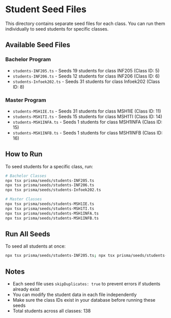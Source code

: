 # Student Seed Files

This directory contains separate seed files for each class. You can run them individually to seed students for specific classes.

## Available Seed Files

### Bachelor Program
- `students-INF205.ts` - Seeds 19 students for class INF205 (Class ID: 5)
- `students-INF206.ts` - Seeds 12 students for class INF206 (Class ID: 6)
- `students-Infoek202.ts` - Seeds 31 students for class Infoek202 (Class ID: 8)

### Master Program
- `students-MSH1IE.ts` - Seeds 31 students for class MSH1IE (Class ID: 11)
- `students-MSH1TI.ts` - Seeds 15 students for class MSH1TI (Class ID: 14)
- `students-MSH1INFA.ts` - Seeds 1 students for class MSH1INFA (Class ID: 15)
- `students-MSH1INFB.ts` - Seeds 1 students for class MSH1INFB (Class ID: 16)

## How to Run

To seed students for a specific class, run:

```bash
# Bachelor Classes
npx tsx prisma/seeds/students-INF205.ts
npx tsx prisma/seeds/students-INF206.ts
npx tsx prisma/seeds/students-Infoek202.ts

# Master Classes
npx tsx prisma/seeds/students-MSH1IE.ts
npx tsx prisma/seeds/students-MSH1TI.ts
npx tsx prisma/seeds/students-MSH1INFA.ts
npx tsx prisma/seeds/students-MSH1INFB.ts
```

## Run All Seeds

To seed all students at once:

```bash
npx tsx prisma/seeds/students-INF205.ts; npx tsx prisma/seeds/students-INF206.ts; npx tsx prisma/seeds/students-Infoek202.ts; npx tsx prisma/seeds/students-MSH1IE.ts; npx tsx prisma/seeds/students-MSH1TI.ts; npx tsx prisma/seeds/students-MSH1INFA.ts; npx tsx prisma/seeds/students-MSH1INFB.ts
```

## Notes

- Each seed file uses `skipDuplicates: true` to prevent errors if students already exist
- You can modify the student data in each file independently
- Make sure the class IDs exist in your database before running these seeds
- Total students across all classes: 138
